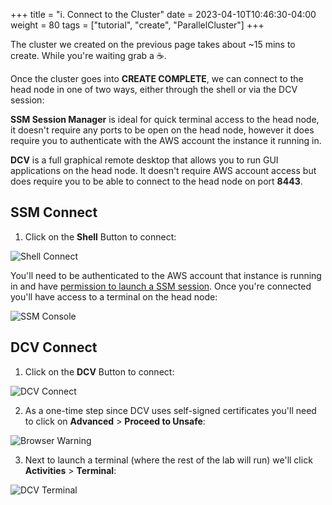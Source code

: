 +++
title = "i. Connect to the Cluster"
date = 2023-04-10T10:46:30-04:00
weight = 80
tags = ["tutorial", "create", "ParallelCluster"]
+++

The cluster we created on the previous page takes about ~15 mins to create. While you're waiting grab a ☕️.

Once the cluster goes into **CREATE COMPLETE**, we can connect to the head node in one of two ways, either through the shell or via the DCV session:

**SSM Session Manager** is ideal for quick terminal access to the head node, it doesn't require any ports to be open on the head node, however it does require you to authenticate with the AWS account the instance it running in.

**DCV** is a full graphical remote desktop that allows you to run GUI applications on the head node. It doesn't require AWS account access but does require you to be able to connect to the head node on port **8443**.

## SSM Connect

1. Click on the **Shell** Button to connect:

![Shell Connect](/images/hpc-aws-parallelcluster-workshop/lab1-pcluster-workshop-09-a-shell-button.png)

You'll need to be authenticated to the AWS account that instance is running in and have [permission to launch a SSM session](https://docs.aws.amazon.com/systems-manager/latest/userguide/getting-started-add-permissions-to-existing-profile.html). Once you're connected you'll have access to a terminal on the head node:

![SSM Console](/images/hpc-aws-parallelcluster-workshop/ssm-console.png)

## DCV Connect

1. Click on the **DCV** Button to connect:

![DCV Connect](/images/hpc-aws-parallelcluster-workshop/lab1-pcluster-workshop-09-a-shell-button.png)

2. As a one-time step since DCV uses self-signed certificates you'll need to click on **Advanced** > **Proceed to Unsafe**:

![Browser Warning](/images/hpc-aws-parallelcluster-workshop/browser-warning.png)

3. Next to launch a terminal (where the rest of the lab will run) we'll click **Activities** > **Terminal**:

![DCV Terminal](/images/hpc-aws-parallelcluster-workshop/dcv-terminal.png)
